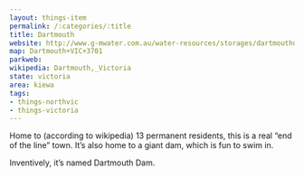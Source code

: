 ```yaml
---
layout: things-item
permalink: /:categories/:title
title: Dartmouth
website: http://www.g-mwater.com.au/water-resources/storages/dartmouthdam
map: Dartmouth+VIC+3701
parkweb: 
wikipedia: Dartmouth,_Victoria
state: victoria
area: kiewa
tags:
- things-northvic
- things-victoria
---
```


Home to (according to wikipedia) 13 permanent residents, this is a real “end of the line” town. It’s also home to a giant dam, which is fun to swim in.

Inventively, it’s named Dartmouth Dam.
